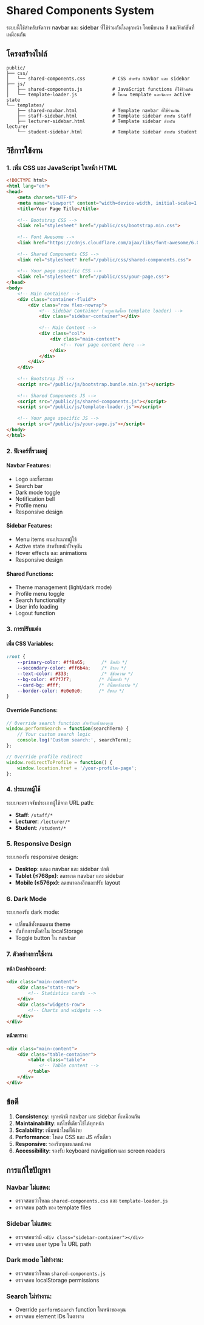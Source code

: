 # Shared Components System

ระบบนี้ใช้สำหรับจัดการ navbar และ sidebar ที่ใช้ร่วมกันในทุกหน้า โดยมีขนาด สี และฟังก์ชันที่เหมือนกัน

## โครงสร้างไฟล์

```
public/
├── css/
│   └── shared-components.css          # CSS สำหรับ navbar และ sidebar
├── js/
│   ├── shared-components.js           # JavaScript functions ที่ใช้ร่วมกัน
│   └── template-loader.js             # โหลด template และจัดการ active state
└── templates/
    ├── shared-navbar.html             # Template navbar ที่ใช้ร่วมกัน
    ├── staff-sidebar.html             # Template sidebar สำหรับ staff
    ├── lecturer-sidebar.html          # Template sidebar สำหรับ lecturer
    └── student-sidebar.html           # Template sidebar สำหรับ student
```

## วิธีการใช้งาน

### 1. เพิ่ม CSS และ JavaScript ในหน้า HTML

```html
<!DOCTYPE html>
<html lang="en">
<head>
    <meta charset="UTF-8">
    <meta name="viewport" content="width=device-width, initial-scale=1.0">
    <title>Your Page Title</title>
    
    <!-- Bootstrap CSS -->
    <link rel="stylesheet" href="/public/css/bootstrap.min.css">
    
    <!-- Font Awesome -->
    <link href="https://cdnjs.cloudflare.com/ajax/libs/font-awesome/6.0.0-beta3/css/all.min.css" rel="stylesheet">
    
    <!-- Shared Components CSS -->
    <link rel="stylesheet" href="/public/css/shared-components.css">
    
    <!-- Your page specific CSS -->
    <link rel="stylesheet" href="/public/css/your-page.css">
</head>
<body>
    <!-- Main Container -->
    <div class="container-fluid">
        <div class="row flex-nowrap">
            <!-- Sidebar Container (จะถูกเติมโดย template loader) -->
            <div class="sidebar-container"></div>
            
            <!-- Main Content -->
            <div class="col">
                <div class="main-content">
                    <!-- Your page content here -->
                </div>
            </div>
        </div>
    </div>
    
    <!-- Bootstrap JS -->
    <script src="/public/js/bootstrap.bundle.min.js"></script>
    
    <!-- Shared Components JS -->
    <script src="/public/js/shared-components.js"></script>
    <script src="/public/js/template-loader.js"></script>
    
    <!-- Your page specific JS -->
    <script src="/public/js/your-page.js"></script>
</body>
</html>
```

### 2. ฟีเจอร์ที่รวมอยู่

#### Navbar Features:
- Logo และชื่อระบบ
- Search bar
- Dark mode toggle
- Notification bell
- Profile menu
- Responsive design

#### Sidebar Features:
- Menu items ตามประเภทผู้ใช้
- Active state สำหรับหน้าปัจจุบัน
- Hover effects และ animations
- Responsive design

#### Shared Functions:
- Theme management (light/dark mode)
- Profile menu toggle
- Search functionality
- User info loading
- Logout function

### 3. การปรับแต่ง

#### เพิ่ม CSS Variables:
```css
:root {
    --primary-color: #ff8a65;      /* สีหลัก */
    --secondary-color: #ff6b4a;    /* สีรอง */
    --text-color: #333;            /* สีข้อความ */
    --bg-color: #f7f7f7;          /* สีพื้นหลัง */
    --card-bg: #fff;              /* สีพื้นหลังการ์ด */
    --border-color: #e0e0e0;      /* สีขอบ */
}
```

#### Override Functions:
```javascript
// Override search function สำหรับหน้าของคุณ
window.performSearch = function(searchTerm) {
    // Your custom search logic
    console.log('Custom search:', searchTerm);
};

// Override profile redirect
window.redirectToProfile = function() {
    window.location.href = '/your-profile-page';
};
```

### 4. ประเภทผู้ใช้

ระบบจะตรวจจับประเภทผู้ใช้จาก URL path:

- **Staff**: `/staff/*`
- **Lecturer**: `/lecturer/*`
- **Student**: `/student/*`

### 5. Responsive Design

ระบบรองรับ responsive design:
- **Desktop**: แสดง navbar และ sidebar ปกติ
- **Tablet (≤768px)**: ลดขนาด navbar และ sidebar
- **Mobile (≤576px)**: ลดขนาดลงอีกและปรับ layout

### 6. Dark Mode

ระบบรองรับ dark mode:
- เปลี่ยนสีทั้งหมดตาม theme
- บันทึกการตั้งค่าใน localStorage
- Toggle button ใน navbar

### 7. ตัวอย่างการใช้งาน

#### หน้า Dashboard:
```html
<div class="main-content">
    <div class="stats-row">
        <!-- Statistics cards -->
    </div>
    <div class="widgets-row">
        <!-- Charts and widgets -->
    </div>
</div>
```

#### หน้าตาราง:
```html
<div class="main-content">
    <div class="table-container">
        <table class="table">
            <!-- Table content -->
        </table>
    </div>
</div>
```

## ข้อดี

1. **Consistency**: ทุกหน้ามี navbar และ sidebar ที่เหมือนกัน
2. **Maintainability**: แก้ไขที่เดียวใช้ได้ทุกหน้า
3. **Scalability**: เพิ่มหน้าใหม่ได้ง่าย
4. **Performance**: โหลด CSS และ JS ครั้งเดียว
5. **Responsive**: รองรับทุกขนาดหน้าจอ
6. **Accessibility**: รองรับ keyboard navigation และ screen readers

## การแก้ไขปัญหา

### Navbar ไม่แสดง:
- ตรวจสอบว่าโหลด `shared-components.css` และ `template-loader.js`
- ตรวจสอบ path ของ template files

### Sidebar ไม่แสดง:
- ตรวจสอบว่ามี `<div class="sidebar-container"></div>`
- ตรวจสอบ user type ใน URL path

### Dark mode ไม่ทำงาน:
- ตรวจสอบว่าโหลด `shared-components.js`
- ตรวจสอบ localStorage permissions

### Search ไม่ทำงาน:
- Override `performSearch` function ในหน้าของคุณ
- ตรวจสอบ element IDs ในตาราง 